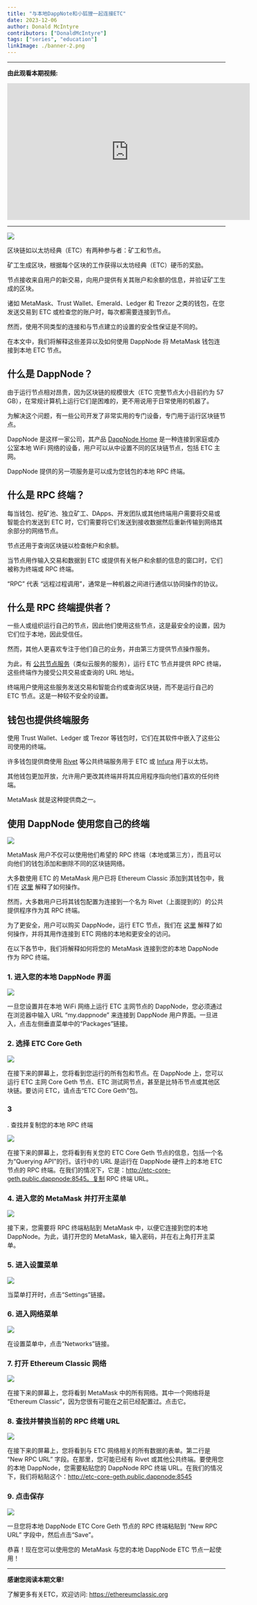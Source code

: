 ```yaml
---
title: "与本地DappNote和小狐狸一起连接ETC"
date: 2023-12-06
author: Donald McIntyre
contributors: ["DonaldMcIntyre"]
tags: ["series", "education"]
linkImage: ./banner-2.png
---
```


---
**由此观看本期视频:**

<iframe width="560" height="315" src="https://www.youtube.com/embed/4df8281L6F0?si=6yakdKeu3ROAS0Bf" title="YouTube video player" frameborder="0" allow="accelerometer; autoplay; clipboard-write; encrypted-media; gyroscope; picture-in-picture; web-share" allowfullscreen></iframe>

---

![](./banner-2.png)

区块链如以太坊经典（ETC）有两种参与者：矿工和节点。

矿工生成区块，根据每个区块的工作获得以太坊经典（ETC）硬币的奖励。

节点接收来自用户的新交易，向用户提供有关其账户和余额的信息，并验证矿工生成的区块。

诸如 MetaMask、Trust Wallet、Emerald、Ledger 和 Trezor 之类的钱包，在您发送交易到 ETC 或检查您的账户时，每次都需要连接到节点。

然而，使用不同类型的连接和与节点建立的设置的安全性保证是不同的。

在本文中，我们将解释这些差异以及如何使用 DappNode 将 MetaMask 钱包连接到本地 ETC 节点。

## 什么是 DappNode？

由于运行节点相对昂贵，因为区块链的规模很大（ETC 完整节点大小目前约为 57 GB），在常规计算机上运行它们是困难的，更不用说用于日常使用的机器了。

为解决这个问题，有一些公司开发了非常实用的专门设备，专门用于运行区块链节点。

DappNode 是这样一家公司，其产品 [DappNode Home](https://dappnode.com/en-us/collections/all) 是一种连接到家庭或办公室本地 WiFi 网络的设备，用户可以从中设置不同的区块链节点，包括 ETC 主网。

DappNode 提供的另一项服务是可以成为您钱包的本地 RPC 终端。

## 什么是 RPC 终端？

每当钱包、挖矿池、独立矿工、DApps、开发团队或其他终端用户需要将交易或智能合约发送到 ETC 时，它们需要将它们发送到接收数据然后重新传输到网络其余部分的网络节点。

节点还用于查询区块链以检查帐户和余额。

当节点用作输入交易和数据到 ETC 或提供有关帐户和余额的信息的窗口时，它们被称为终端或 RPC 终端。

“RPC” 代表 “远程过程调用”，通常是一种机器之间进行通信以协同操作的协议。

## 什么是 RPC 终端提供者？

一些人或组织运行自己的节点，因此他们使用这些节点，这是最安全的设置，因为它们位于本地，因此受信任。

然而，其他人更喜欢专注于他们自己的业务，并由第三方提供节点操作服务。

为此，有 [公共节点服务](https://ethereumclassic.org/network/endpoints)（类似云服务的服务），运行 ETC 节点并提供 RPC 终端，这些终端作为接受公共交易或查询的 URL 地址。

终端用户使用这些服务发送交易和智能合约或查询区块链，而不是运行自己的 ETC 节点。这是一种较不安全的设置。

## 钱包也提供终端服务

使用 Trust Wallet、Ledger 或 Trezor 等钱包时，它们在其软件中嵌入了这些公司使用的终端。

许多钱包提供商使用 [Rivet](https://rivet.cloud/) 等公共终端服务用于 ETC 或 [Infura](https://www.infura.io/) 用于以太坊。

其他钱包更加开放，允许用户更改其终端并将其应用程序指向他们喜欢的任何终端。

MetaMask 就是这种提供商之一。

## 使用 DappNode 使用您自己的终端

![](./banner.png)

MetaMask 用户不仅可以使用他们希望的 RPC 终端（本地或第三方），而且可以向他们的钱包添加和删除不同的区块链网络。

大多数使用 ETC 的 MetaMask 用户已将 Ethereum Classic 添加到其钱包中，我们在 [这里](https://ethereumclassic.org/blog/2022-12-21-using-ethereum-classic-with-metamask) 解释了如何操作。

然而，大多数用户已将其钱包配置为连接到一个名为 Rivet（上面提到的）的公共提供程序作为其 RPC 终端。

为了更安全，用户可以购买 DappNode，运行 ETC 节点，我们在 [这里](https://ethereumclassic.org/blog/2023-04-26-how-run-an-ethereum-classic-node-using-dappnode) 解释了如何操作，并将其用作连接到 ETC 网络的本地和更安全的访问。

在以下各节中，我们将解释如何将您的 MetaMask 连接到您的本地 DappNode 作为 RPC 终端。

### 1. 进入您的本地 DappNode 界面

![](./1.png)

一旦您设置并在本地 WiFi 网络上运行 ETC 主网节点的 DappNode，您必须通过在浏览器中输入 URL “my.dappnode” 来连接到 DappNode 用户界面。一旦进入，点击左侧垂直菜单中的“Packages”链接。

### 2. 选择 ETC Core Geth

![](./2.png)

在接下来的屏幕上，您将看到您运行的所有包和节点。在 DappNode 上，您可以运行 ETC 主网 Core Geth 节点、ETC 测试网节点，甚至是比特币节点或其他区块链。要访问 ETC，请点击“ETC Core Geth”包。

### 3

. 查找并复制您的本地 RPC 终端

![](./3.png)

在接下来的屏幕上，您将看到有关您的 ETC Core Geth 节点的信息，包括一个名为“Querying API”的行。该行中的 URL 是运行在 DappNode 硬件上的本地 ETC 节点的 RPC 终端。在我们的情况下，它是：http://etc-core-geth.public.dappnode:8545。复制 RPC 终端 URL。

### 4. 进入您的 MetaMask 并打开主菜单

![](./4.png)

接下来，您需要将 RPC 终端粘贴到 MetaMask 中，以便它连接到您的本地 DappNode。为此，请打开您的 MetaMask，输入密码，并在右上角打开主菜单。

### 5. 进入设置菜单

![](./5.png)

当菜单打开时，点击“Settings”链接。

### 6. 进入网络菜单

![](./6.png)

在设置菜单中，点击“Networks”链接。

### 7. 打开 Ethereum Classic 网络

![](./7.png)

在接下来的屏幕上，您将看到 MetaMask 中的所有网络。其中一个网络将是 “Ethereum Classic”，因为您很有可能在之前已经配置过。点击它。

### 8. 查找并替换当前的 RPC 终端 URL

![](./8.png)

在接下来的屏幕上，您将看到与 ETC 网络相关的所有数据的表单。第二行是 “New RPC URL” 字段。在那里，您可能已经有 Rivet 或其他公共终端。要使用您的本地 DappNode，您需要粘贴您的 DappNode RPC 终端 URL。在我们的情况下，我们将粘贴这个：http://etc-core-geth.public.dappnode:8545

### 9. 点击保存

![](./9.png)

一旦您将本地 DappNode ETC Core Geth 节点的 RPC 终端粘贴到 “New RPC URL” 字段中，然后点击“Save”。

恭喜！现在您可以使用您的 MetaMask 与您的本地 DappNode ETC 节点一起使用！

---

**感谢您阅读本期文章!**

了解更多有关ETC，欢迎访问: https://ethereumclassic.org
